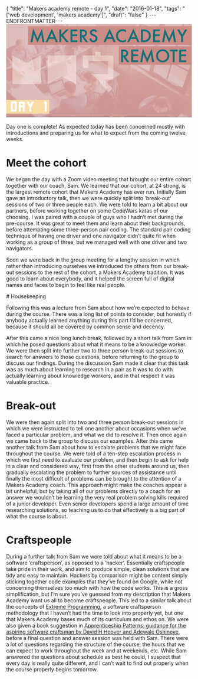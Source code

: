 {
  "title": "Makers academy remote - day 1",
  "date": "2016-01-18",
  "tags": "['web development', 'makers academy']",
  "draft": "false"
}
---ENDFRONTMATTER---
![Makers Academy remote day 1](media/makers-academy-remote-day-1-header.png "Makers Academy remote day 1")

Day one is complete! As expected today has been concerned mostly with introductions and preparing us for what to expect from the coming twelve weeks.

# Meet the cohort

We began the day with a Zoom video meeting that brought our entire cohort together with our coach, Sam. We learned that our cohort, at 24 strong, is the largest remote cohort that Makers Academy has ever run. Initially Sam gave an introductory talk, then we were quickly split into ‘break-out’ sessions of two or three people each. We were told to learn a bit about our partners, before working together on some CodeWars katas of our choosing. I was paired with a couple of guys who I hadn’t met during the pre-course. It was great to meet them and learn about their backgrounds, before attempting some three-person pair coding. The standard pair coding technique of having one driver and one navigator didn’t quite fit when working as a group of three, but we managed well with one driver and two navigators.

Soon we were back in the group meeting for a lengthy session in which rather than introducing ourselves we introduced the others from our break-out sessions to the rest of the cohort, a Makers Academy tradition. It was good to learn about everybody, and it helped the screen full of digital names and faces to begin to feel like real people.

# Housekeeping

Following this was a lecture from Sam about how we’re expected to behave during the course. There was a long list of points to consider, but honestly if anybody actually learned anything during this part I’d be concerned, because it should all be covered by common sense and decency.

After this came a nice long lunch break, followed by a short talk from Sam in which he posed questions about what it means to be a knowledge worker. We were then split into further two to three person break-out sessions to search for answers to those questions, before returning to the group to discuss our findings. During the discussion Sam made it clear that this task was as much about learning to research in a pair as it was to do with actually learning about knowledge workers, and in that respect it was valuable practice.

# Break-out

We were then again split into two and three person break-out sessions in which we were instructed to tell one another about occasions when we’ve faced a particular problem, and what we did to resolve it. Then once again we came back to the group to discuss our examples. After this came another talk from Sam about how to escalate problems that we might face throughout the course. We were told of a ten-step escalation process in which we first need to evaluate our problem, and then begin to ask for help in a clear and considered way, first from the other students around us, then gradually escalating the problem to further sources of assistance until finally the most difficult of problems can be brought to the attention of a Makers Academy coach. This approach might make the coaches appear a bit unhelpful, but by taking all of our problems directly to a coach for an answer we wouldn’t be learning the very real problem solving kills required of a junior developer. Even senior developers spend a large amount of time researching solutions, so teaching us to do that effectively is a big part of what the course is about.

# Craftspeople

During a further talk from Sam we were told about what it means to be a software ‘craftsperson’, as opposed to a ‘hacker’. Essentially craftspeople take pride in their work, and aim to produce simple, clean solutions that are tidy and easy to maintain. Hackers by comparison might be content simply sticking together code examples that they’ve found on Google, while not concerning themselves too much with how the code works. This is a gross simplification, but I’m sure you’ve guessed from my description that Makers Academy want us all to become craftspeople. This led to a similar talk about the concepts of <a href="http://extremeprogramming.org" class="link">Extreme Programming</a>, a software craftsperson methodology that I haven’t had the time to look into properly yet, but one that Makers Academy bases much of its curriculum and ethos on. We were also given a book suggestion in <a href="https://www.goodreads.com/book/show/5608045-apprenticeship-patterns" class="link">Apprenticeship Patterns: guidance for the aspiring software craftsman by David H Hoover and Adewale Oshineye</a>, before a final question and answer session was held with Sam. There were a lot of questions regarding the structure of the course, the hours that we can expect to work throughout the week and at weekends, etc. While Sam answered the questions about schedule as best he could, I suspect that every day is really quite different, and I can’t wait to find out properly when the course properly begins tomorrow.